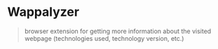 # Wappalyzer
> browser extension for getting more information about the visited webpage (technologies used, technology version, etc.)
